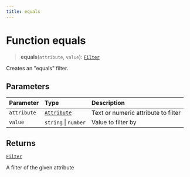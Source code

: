 ```yaml
---
title: equals
---
```


# Function equals

> **equals**(`attribute`, `value`): [`Filter`](../../../interfaces/interface.Filter.md)

Creates an "equals" filter.

## Parameters

| Parameter | Type | Description |
| :------ | :------ | :------ |
| `attribute` | [`Attribute`](../../../interfaces/interface.Attribute.md) | Text or numeric attribute to filter |
| `value` | `string` \| `number` | Value to filter by |

## Returns

[`Filter`](../../../interfaces/interface.Filter.md)

A filter of the given attribute
